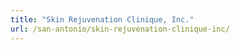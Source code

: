 ```yaml
---
title: "Skin Rejuvenation Clinique, Inc."
url: /san-antonio/skin-rejuvenation-clinique-inc/
---
```

